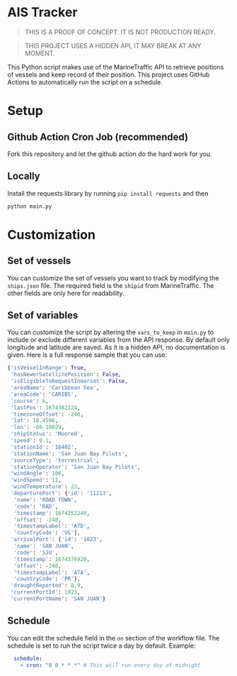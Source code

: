 # AIS Tracker

> THIS IS A PROOF OF CONCEPT. IT IS NOT PRODUCTION READY.

> THIS PROJECT USES A HIDDEN API, IT MAY BREAK AT ANY MOMENT.

This Python script makes use of the MarineTraffic API to retrieve positions of vessels and keep record of their position.
This project uses GitHub Actions to automatically run the script on a schedule.

# Setup
 
## Github Action Cron Job (recommended)

Fork this repository and let the github action do the hard work for you.

## Locally
Install the requests library by running `pip install requests` and then

```python
python main.py
```

# Customization

## Set of vessels

You can customize the set of vessels you want to track by modifying the `ships.json` file. The required field
is the `shipid` from MarineTraffic. The other fields are only here for readability.

## Set of variables

You can customize the script by altering the `vars_to_keep` in `main.py` to include or exclude different variables from the API response. By default
only longitude and latitude are saved.
As it is a hidden API, no documentation is given. Here is a full response sample that you can use:

```python
{'isVesselInRange': True,
 'hasNewerSatellitePosition': False,
 'isEligibleToRequestInmarsat': False,
 'areaName': 'Caribbean Sea',
 'areaCode': 'CARIBS',
 'course': 6,
 'lastPos': 1674382124,
 'timezoneOffset': -240,
 'lat': 18.4596,
 'lon': -66.10029,
 'shipStatus': 'Moored',
 'speed': 0.1,
 'stationId': '18402',
 'stationName': 'San Juan Bay Pilots',
 'sourceType': 'terrestrial',
 'stationOperator': 'San Juan Bay Pilots',
 'windAngle': 106,
 'windSpeed': 11,
 'windTemperature': 23,
 'departurePort': {'id': '11213',
  'name': 'ROAD TOWN',
  'code': 'RAD',
  'timestamp': 1674252240,
  'offset': -240,
  'timestampLabel': 'ATD',
  'countryCode': 'VG'},
 'arrivalPort': {'id': '1023',
  'name': 'SAN JUAN',
  'code': 'SJU',
  'timestamp': 1674376920,
  'offset': -240,
  'timestampLabel': 'ATA',
  'countryCode': 'PR'},
 'draughtReported': 8.9,
 'currentPortId': 1023,
 'currentPortName': 'SAN JUAN'}
```

## Schedule
You can edit the schedule field in the `on` section of the workflow file. The schedule is set to run the script twice a day by default.
Example:
```yml
  schedule:
    - cron: "0 0 * * *" # This will run every day at midnight
```
